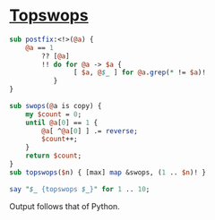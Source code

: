 [1]: http://rosettacode.org/wiki/Topswops

# [Topswops][1]

```perl
sub postfix:<!>(@a) {
    @a == 1
        ?? [@a]
        !! do for @a -> $a {
                [ $a, @$_ ] for @a.grep(* != $a)!
           }
}
 
sub swops(@a is copy) {
    my $count = 0;
    until @a[0] == 1 {
        @a[ ^@a[0] ] .= reverse;
        $count++;
    }
    return $count;
}
sub topswops($n) { [max] map &swops, (1 .. $n)! }
 
say "$_ {topswops $_}" for 1 .. 10;
```


Output follows that of Python.